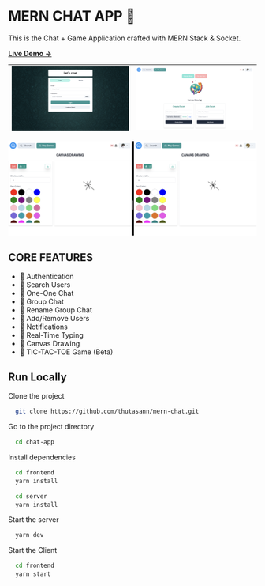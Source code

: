 # MERN CHAT APP 💬

This is the Chat + Game Application crafted with MERN Stack & Socket.

[**Live Demo →**](https://mern-t-chat.vercel.app/)

| ![Demo](/assets/demo.png) | ![Game](/assets/game.png) |
| ------------------------- | ------------------------- |

![Canvas Drawing](/assets/canvas.png)

## CORE FEATURES

- 🚀 Authentication
- 🚀 Search Users
- 🚀 One-One Chat
- 🚀 Group Chat
- 🚀 Rename Group Chat
- 🚀 Add/Remove Users
- 🚀 Notifications
- 🚀 Real-Time Typing
- 🚀 Canvas Drawing
- 🚀 TIC-TAC-TOE Game (Beta)

## Run Locally

Clone the project

```bash
  git clone https://github.com/thutasann/mern-chat.git
```

Go to the project directory

```bash
  cd chat-app
```

Install dependencies

```bash
  cd frontend
  yarn install
```

```bash
  cd server
  yarn install
```

Start the server

```bash
  yarn dev
```

Start the Client

```bash
  cd frontend
  yarn start
```
